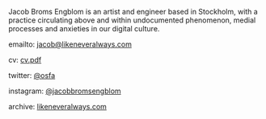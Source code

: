Jacob Broms Engblom is an artist and engineer based in Stockholm, with a practice circulating above and within undocumented phenomenon, medial processes and anxieties in our digital culture. 

emailto: jacob@likeneveralways.com

cv: [cv.pdf](/assets/cv.pdf)

twitter: [@osfa](https://twitter.com/osfa)

instagram: [@jacobbromsengblom](https://instagram.com/jacobbromsengblom/)

archive: [likeneveralways.com](http://www.likeneveralways.com)